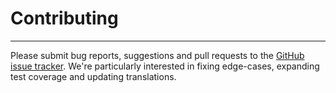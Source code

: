 # Contributing
___
Please submit bug reports, suggestions and pull requests to the [GitHub issue tracker](#).
We're particularly interested in fixing edge-cases, expanding test coverage and updating translations.
